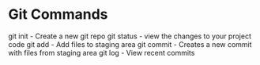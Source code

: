 # Git Commands

git init - Create a new git repo
git status - view the changes to your project code
git add - Add files to staging area
git commit - Creates a new commit with files from staging area
git log - View recent commits